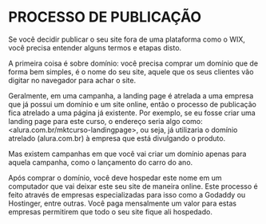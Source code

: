 # PROCESSO DE PUBLICAÇÃO

Se você decidir publicar o seu site fora de uma plataforma como o WIX, você precisa entender alguns termos e etapas disto.

A primeira coisa é sobre domínio: você precisa comprar um domínio que de forma bem simples, é o nome do seu site, aquele que os seus clientes vão digitar no navegador para achar o site.

Geralmente, em uma campanha, a landing page é atrelada a uma empresa que já possui um domínio e um site online, então o processo de publicação fica atrelado a uma página já existente. Por exemplo, se eu fosse criar uma landing page para este curso, o endereço seria algo como: <alura.com.br/mktcurso-landingpage>, ou seja, já utilizaria o domínio atrelado (alura.com.br) à empresa que está divulgando o produto.

Mas existem campanhas em que você vai criar um domínio apenas para aquela campanha, como o lançamento do carro do ano.

Após comprar o domínio, você deve hospedar este nome em um computador que vai deixar este seu site de maneira online. Este processo é feito através de empresas especializadas para isso como a Godaddy ou Hostinger, entre outras. Você paga mensalmente um valor para estas empresas permitirem que todo o seu site fique ali hospedado.
